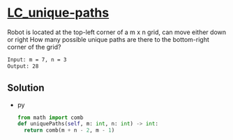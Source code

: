 # [LC_unique-paths](https://leetcode.com/problems/unique-paths)

Robot is located at the top-left corner of a m x n grid, can move either down or right
How many possible unique paths are there to the bottom-right corner of the grid?

```txt
Input: m = 7, n = 3
Output: 28
```

## Solution

* py

  ```py
  from math import comb
  def uniquePaths(self, m: int, n: int) -> int:
    return comb(m + n - 2, m - 1)
  ```
